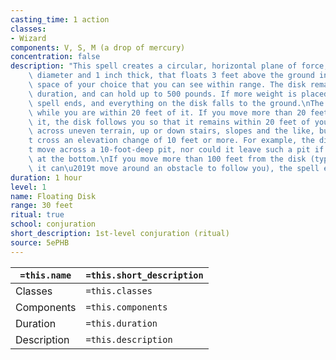 ```yaml
---
casting_time: 1 action
classes:
- Wizard
components: V, S, M (a drop of mercury)
concentration: false
description: "This spell creates a circular, horizontal plane of force, 3 feet in\
    \ diameter and 1 inch thick, that floats 3 feet above the ground in an unoccupied\
    \ space of your choice that you can see within range. The disk remains for the\
    \ duration, and can hold up to 500 pounds. If more weight is placed on it, the\
    \ spell ends, and everything on the disk falls to the ground.\nThe disk is immobile\
    \ while you are within 20 feet of it. If you move more than 20 feet away from\
    \ it, the disk follows you so that it remains within 20 feet of you. It can move\
    \ across uneven terrain, up or down stairs, slopes and the like, but it can\u2019\
    t cross an elevation change of 10 feet or more. For example, the disk can\u2019\
    t move across a 10-foot-deep pit, nor could it leave such a pit if it was created\
    \ at the bottom.\nIf you move more than 100 feet from the disk (typically because\
    \ it can\u2019t move around an obstacle to follow you), the spell ends."
duration: 1 hour
level: 1
name: Floating Disk
range: 30 feet
ritual: true
school: conjuration
short_description: 1st-level conjuration (ritual)
source: 5ePHB
---
```


| `=this.name` | `=this.short_description` |
| ------------ | ------------------------- |
| Classes      | `=this.classes`           |
| Components   | `=this.components`        |
| Duration     | `=this.duration`          |
| Description  | `=this.description`       |
